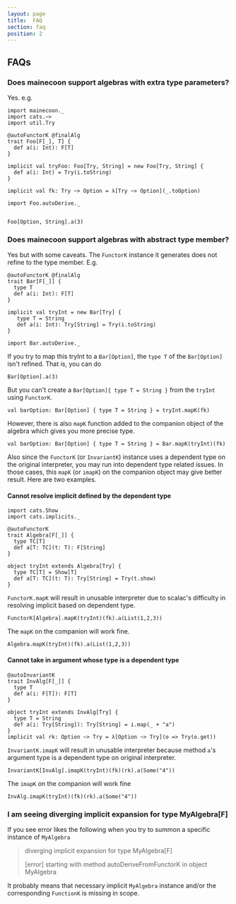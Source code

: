 ```yaml
---
layout: page
title:  FAQ
section: faq
position: 2
---
```



## FAQs

### Does mainecoon support algebras with extra type parameters?

Yes. e.g.

```tut:silent
import mainecoon._
import cats.~>
import util.Try

@autoFunctorK @finalAlg
trait Foo[F[_], T] {
  def a(i: Int): F[T]
}

implicit val tryFoo: Foo[Try, String] = new Foo[Try, String] {
  def a(i: Int) = Try(i.toString)
}

implicit val fk: Try ~> Option = λ[Try ~> Option](_.toOption)

import Foo.autoDerive._
```
```tut:book

Foo[Option, String].a(3)
```

### Does mainecoon support algebras with abstract type member?

Yes but with some caveats.
The `FunctorK` instance it generates does not refine to the type member. E.g.

```tut:silent
@autoFunctorK @finalAlg
trait Bar[F[_]] {
  type T
  def a(i: Int): F[T]
}

implicit val tryInt = new Bar[Try] {
   type T = String
   def a(i: Int): Try[String] = Try(i.toString)
}

import Bar.autoDerive._
```

If you try to map this tryInt to a `Bar[Option]`, the `type T` of the `Bar[Option]` isn't refined.  That is, you can do

```tut:book
Bar[Option].a(3)
```
But you can't create a `Bar[Option]{ type T = String }` from the `tryInt` using `FunctorK`.

```tut:fail
val barOption: Bar[Option] { type T = String } = tryInt.mapK(fk)
```

However, there is also `mapK` function added to the companion object of the algebra which gives you more precise type.

```tut:book
val barOption: Bar[Option] { type T = String } = Bar.mapK(tryInt)(fk)
```

Also since the `FunctorK` (or `InvariantK`) instance uses a dependent type on the original interpreter, you may run into dependent type related issues. In those cases, this `mapK` (or `imapK`) on the companion object may give better result.
Here are two examples.

#### Cannot resolve implicit defined by the dependent type

```tut:silent
import cats.Show
import cats.implicits._

@autoFunctorK
trait Algebra[F[_]] {
  type TC[T]
  def a[T: TC](t: T): F[String]
}

object tryInt extends Algebra[Try] {
  type TC[T] = Show[T]
  def a[T: TC](t: T): Try[String] = Try(t.show)
}
```
`FunctorK.mapK` will result in unusable interpreter due to scalac's difficulty in resolving implicit based on dependent type.
```tut:fail
FunctorK[Algebra].mapK(tryInt)(fk).a(List(1,2,3))
```
The `mapK` on the companion will work fine.
```tut:book
Algebra.mapK(tryInt)(fk).a(List(1,2,3))
```

#### Cannot take in argument whose type is a dependent type
```tut:silent
@autoInvariantK
trait InvAlg[F[_]] {
  type T
  def a(i: F[T]): F[T]
}

object tryInt extends InvAlg[Try] {
  type T = String
  def a(i: Try[String]): Try[String] = i.map(_ + "a")
}
implicit val rk: Option ~> Try = λ[Option ~> Try](o => Try(o.get))

```
`InvariantK.imapK` will result in unusable interpreter because method `a`'s argument type is a dependent type on original interpreter.
```tut:fail
InvariantK[InvAlg].imapK(tryInt)(fk)(rk).a(Some("4"))
```
The `imapK` on the companion will work fine
```tut:book
InvAlg.imapK(tryInt)(fk)(rk).a(Some("4"))
```

### I am seeing diverging implicit expansion for type MyAlgebra[F]

If you see error likes the following when you try to summon a specific instance of `MyAlgebra`

> diverging implicit expansion for type MyAlgebra[F]
>
> [error] starting with method autoDeriveFromFunctorK in object MyAlgebra

It probably means that necessary implicit `MyAlgebra` instance and/or the corresponding `FunctionK` is missing in scope. 
